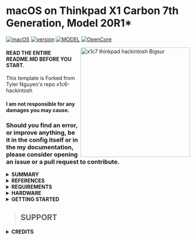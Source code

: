 # macOS on Thinkpad X1 Carbon 7th Generation, Model 20R1\*

[![macOS](https://img.shields.io/badge/macOS-Big_Sur-yellow.svg)](https://www.apple.com/macos/big-sur/)
[![version](https://img.shields.io/badge/11.2.3-yellow)](https://www.apple.com/newsroom/2020/11/macos-big-sur-is-here/)
[![MODEL](https://img.shields.io/badge/Model-20R1*-blue)](https://github.com/huyhoang8398/x1c7-hackintosh-20r1/blob/master/docs/references/ThinkPad_X1_Carbon_7th_Gen_Spec.PDF)
[![OpenCore](https://img.shields.io/badge/OpenCore-0.6.9-green)](https://github.com/acidanthera/OpenCorePkg)

<img align="right" src="https://github.com/huyhoang8398/x1c7-hackintosh-20r1/blob/master/docs/Images/preview.png" alt="x1c7 thinkpad hackintosh Bigsur" width="300">


#### READ THE ENTIRE README.MD BEFORE YOU START.

This template is Forked from Tyler Nguyen's repo x1c6-hackintosh

#### I am not responsible for any damages you may cause.

### Should you find an error, or improve anything, be it in the config itself or in the my documentation, please consider opening an issue or a pull request to contribute.


<details>
<summary><strong> SUMMARY </strong></summary>
<br>

> ### Non-Fuctional:
| Feature                              | Status | Dependency          | Remarks                      |
| :----------------------------------- | ------ | ------------------- | ---------------------------- |
| Fingerprint Reader   | ❌ | `DISABLED` in BIOS to save power if not used in other OSes.   | Linux support was only recently added    |
| Wireless WAN         | ❌ | `DISABLED` in BIOS to save power if not used in other OSes.   | Unable to investigate as I have no need and my model did not come with WWAN. |
| Internal Microphone         | ❌ | `DISABLED` in BIOS to save power   | - |

> ### Video and Audio
| Feature                              | Status | Dependency          | Remarks                      |
| :----------------------------------- | ------ | ------------------- | ---------------------------- |
| Full Graphics Accleration (QE/CI)    | ✅   | `WhateverGreen.kext`                   | -   |
| Audio Recording                      | ✅   | `AppleALC.kext` with Layout ID = 71    | -   |
| Audio Playback                       | ✅   | `AppleALC.kext` with Layout ID = 71    | -   |
| Automatic Headphone Output Switching | ✅   | `AppleALC.kext` with Layout ID = 71    | -   |

> ### Power, Charge, Sleep and Hibernation
| Feature                              | Status | Dependency          | Remarks                      |
| :----------------------------------- | ------ | ------------------- | ---------------------------- |
| Battery Percentage Indication | ✅    | `SSDT-Battery.aml` and `/patches/OpenCore Patches/Battery.plist`             | 
| CPU Power Management (SpeedShift)    |    ✅  | CPUFriend.kext with CPUFriendFriend | idle at 800mhz
| iGPU Power Management        | ✅ | `XCPM`, enabled by `SSDT-PLUG.aml`                   | 
| NVMe Drive Battery Management | ✅     | `NVMeFix.kext`  | In my experience, NVMe drives will drain more power than SATA drives.           |
| S3 Sleep/ Hibernation Mode 3 | ✅ | `SSDT-SLPWAK.aml` | |
| Custom Charge Threshold      | ✅ | `SSDT-ECRW.aml`, [YogaSMC.kext](https://github.com/zhen-zen/YogaSMC), and [YogaSMCPane](https://github.com/zhen-zen/YogaSMC)| Adjust with YogaSMCPane in System Preferences
| Fan Control                  | ✅ | `SSDT-ECRW.aml`, [YogaSMC.kext](https://github.com/zhen-zen/YogaSMC), and [YogaSMCPane](https://github.com/zhen-zen/YogaSMC)| Adjust with YogaSMC App.
| Battery Life                 | ✅ | Native, comparable to Windows/Linux. Biggest impact is TB3| - |

> ### Input/ Output
| Feature                              | Status | Dependency          | Remarks                      |
| :----------------------------------- | ------ | ------------------- | ---------------------------- |
| WiFi                                       | ✅ | AirportIltwm  | -       |
| Bluetooth                                  | ✅ | AirportIltwm, IntelBluetoothFirmware.kext and IntelBluetoothInjector.kext | ⚠️ audio input (e.g. of headset) is not working 
| Ethernet                                   | ✅ | `IntelMausi.kext` | -                  |
| HDMI hotplug                               | ✅ |- | - |
| USB 2.0, USB 3.0 | ✅ | -   | -     |
| USB 3.1                                    |  ✅  | -   | Hotplug     |
| USB Power Properties in macOS              | ✅ | -    | -     |
| Thunderbolt 3 Hotplug                      | ✅ | -    | Native interface within System Report   |

> ### Display, TrackPad, TrackPoint, and Keyboard
| Feature                              | Status | Dependency          | Remarks                      |
| :----------------------------------- | ------ | ------------------- | ---------------------------- |
| Brightness Adjustments | ✅  | `WhateverGreen.kext`, `SSDT-PNLF-CFL.aml`, `AppleBacklightSmoother.kext`, and `BrightnessKeys.kext`| `AppleBacklightSmoother.kext` is optional for smoother birghtness adjustments |
| TrackPoint             | ✅  | `VoodooPS2Controller.kext`                                      | -       |
| TrackPad               | ✅  | `VoodooPS2Controller.kext`  | - |
| Built-in Keyboard      | ✅  | `VoodooPS2Controller.kext` | - |
| Multimedia Keys        | ✅  | `BrightnessKeys.kext` and [YogaSMC](https://github.com/zhen-zen/YogaSMC) | `YogaSMC` is recommended and preferred over ThinkpadAssisstant  | 

> ### macOS Continuity
| Feature                              | Status | Dependency          | Remarks                      |
| :----------------------------------- | ------ | ------------------- | ---------------------------- |
| iCloud, iMessage, FaceTime | ✅ | Whitelisted Apple ID, Valid SMBIOS   | See [dortania /OpenCore-Install-Guide](https://dortania.github.io/OpenCore-Post-Install/universal/iservices.html)  |
| Continuty              | ❌    | Not yet test | - |
| AirDrop                | ❌     | Not yet test |- |
| Sidecar                | ❌     | Not yet test ( donate me to buy an Ipad | - |
| FileVault              | ✅ | as configured in `config.plsit` per [Dortania's Post-Install](https://dortania.github.io/OpenCore-Post-Install/universal/security/filevault.html)|  |
| Time Machine           | ✅     | Native | TimeMachine only backups your Macintosh partition. Manually backup your EFI partition using another method.  |

</details>

<details>
<summary><strong> REFERENCES </strong></summary>
<br>

* Read these before you start:
- [dortania's Hackintosh guides](https://github.com/dortania)
- [dortania's OpenCore Install Guide](https://dortania.github.io/OpenCore-Install-Guide/)
- [dortania's OpenCore Post Install Guide](https://dortania.github.io/OpenCore-Post-Install/)
- [dortania/ Getting Started with ACPI](https://dortania.github.io/Getting-Started-With-ACPI/)
- [dortania/ opencore `multiboot`](https://github.com/dortania/OpenCore-Multiboot)
- [dortania/ `USB map` guide](https://dortania.github.io/OpenCore-Post-Install/usb/)
- [WhateverGreen Intel HD Manual](https://github.com/acidanthera/WhateverGreen/blob/master/Manual/FAQ.IntelHD.en.md)
- `Configuration.pdf` and `Differences.pdf` in each `OpenCore` releases.
- Additionally, references specific to the x1c7 are located in `docs/references/`

* ### No seriously, please read those.
</details>

<details>
<summary><strong> REQUIREMENTS </strong></summary>
<br>

- A macOS machine(optional): to create the macOS installer.
- Flash drive, 12GB or more, for the above purpose.  
- Xcode works fine for editing plist files on macOS, but I prefer [PlistEdit Pro](https://www.fatcatsoftware.com/plisteditpro/).  
- [ProperTree](https://github.com/corpnewt/ProperTree) if you need to edit plist files on Windows.  
- [MaciASL](https://github.com/acidanthera/MaciASL), for patching ACPI tables and editing ACPI patches.
- [MountEFI](https://github.com/corpnewt/MountEFI) to quickly mount EFI partitions.  
- [IORegistryExplorer](https://developer.apple.com/downloads), for diagnosis.  
- [Hackintool](https://www.insanelymac.com/forum/topic/335018-hackintool-v286/), for diagnostic ONLY, Hackintool should not be used for patching, it is outdated.
- Patience and time, especially if this is your first time Hackintosh-ing.

</details> 


<details>
<summary><strong> HARDWARE </strong></summary>
<br>
- These are relevant components on my machine which may differ from yours, keep these in mind as you will need to adjust accordingly, depending on your machine's configuration.

| Category  | Component                            | Remarks |
| --------- | ------------------------------------ | ------------ |
| CPU       | i7-10710U | - |
| SSD       |  Micron 512GB NVMe SSD        | - |
| Display   | 14.0" (355mm) FHD (1920x1080)   | -|
| WWAN      | None | Unless needed in other OSes, disable at BIOS to save power
| Ports       | 2x USB 3.1 Gen 1 (Right USB Always On) |
|                  | 2x USB 3.1 Type-C Gen 2 / Thunderbolt 3 (Power Delivery and DisplayPort) [Max 5120x2880 @60Hz] |
|                  | HDMI 1.4b (Max 4096x2160 @24Hz) |                 |
| Ethernet    | via ThinkPad Ethernet Extension Adapter Gen 2: I219-LM Ethernet (vPro) |
| WLAN + BT    | Intel Wireless-AC 9560, Wi-Fi 2x2 802.11ac + Bluetooth 5.0 |
| WWAN(optional) | Nothing else supported, no adapters, nothing. Locked by BIOS |
| Camera       | IR and HD720p camera with ThinkShutter. Chicony manufacturer |
| Audio       | Realtek ALC3286 codec <br> Linux: ``Realtek ALC285``, layout 11, 21, 31 ; [@acidanthera/AppleALC > Supported codecs [Github]](https://github.com/acidanthera/AppleALC/wiki/Supported-codecs) |
| Fingerprint reader | ✔️ |
| NFC (optional) | ✔️ |


- Refer to [/docs/references/](https://github.com/huyhoang8398/x1c7-hackintosh-20r1/blob/master/docs/references/ThinkPad_X1_Carbon_7th_Gen_Spec.PDF) for possible stock ThinkPad X1 7th Gen configurations.

</details> 

<details>
<summary><strong> GETTING STARTED </strong></summary>
<br>

Before you do anything, please familiarize yourself with basic Hackintosh terminologies and the basic Hackintosh process by throughly reading Dortania guides as linked in `REFERENCES`

- Creating a macOS installer: refer to [Dortania's OpenCore Install Guide](https://dortania.github.io/OpenCore-Install-Guide/installer-guide/)
- [**1_README-HARDWAREandBIOS**](https://github.com/huyhoang8398/x1c7-hackintosh-20R1/blob/master/docs/1_README-HARDWAREandBIOS.md): Requirements before installing.  
- Updating
</details> 


> ## SUPPORT

<details>
<summary><strong> CREDITS </strong></summary>
<br>

- [@zhen-zen](https://github.com/zhen-zen) for YogaSMC

The greatest thank you and appreciation to the [Acidanthera](https://github.com/acidanthera) team.
https://github.com/aidanchandra/x1c7-hackintosh Project and https://github.com/huyhoang8398/x1c7-hackintosh-20R1 (That I forked)

</details> 
